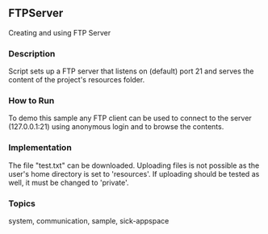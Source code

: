 ## FTPServer

Creating and using FTP Server

### Description

Script sets up a FTP server that listens on (default) port 21 and serves the
content of the project's resources folder.

### How to Run

To demo this sample any FTP client can be used to connect to the server (127.0.0.1:21)
using anonymous login and to browse the contents.

### Implementation

The file "test.txt" can be downloaded. Uploading files is not possible as the
user's home directory is set to 'resources'. If uploading should be tested as
well, it must be changed to 'private'.

### Topics

system, communication, sample, sick-appspace